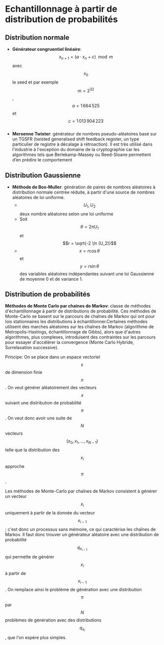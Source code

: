 # Echantillonnage à partir de distribution de probabilités

## Distribution normale

  - **Générateur congruentiel linéaire**: $$x_{n+1} = (a \cdot x_n +c) \mod m$$ avec $$x_0$$ le seed et par exemple $$m=2^{32}$$, $$a=1\,664\,525$$ et $$c =1\,013\,904\,223$$.
  - **Mersenne Twister**: générateur de nombres pseudo-aléatoires basé sur un TGSFR (twisted generalised shift feedback register, un type particulier de registre à décalage à rétroaction). Il est très utilisé dans l'industrie à l'exception du domaine de la cryptographie car les algorithmes tels que Berlekamp-Massey ou Reed-Sloane permettent d’en prédire le comportement

## Distribution Gaussienne

  - **Méthode de Box-Muller**: génération de paires de nombres aléatoires à distribution normale centrée réduite, à partir d'une source de nombres aléatoires de loi uniforme.
	  - $$U_1, U_2$$ deux nombre aléatoires selon une loi uniforme
	  - Soit $$\theta = 2 \pi U_1$$ et $$r = \sqrt{-2 \ln (U_2)}$$
	  - $$x=r \cos \theta$$ et $$y = r \sin \theta$$ des variables aléatoires indépendantes suivant une loi Gaussienne de moyenne 0 et de variance 1.

## Distribution de probabilités

**Méthodes de Monte Carlo par chaines de Markov**: classe de méthodes d'échantillonnage à partir de distributions de probabilité. Ces méthodes de Monte-Carlo se basent sur le parcours de chaînes de Markov qui ont pour lois stationnaires les distributions à échantillonner.Certaines méthodes utilisent des marches aléatoires sur les chaînes de Markov (algorithme de Metropolis-Hastings, échantillonnage de Gibbs), alors que d'autres algorithmes, plus complexes, introduisent des contraintes sur les parcours pour essayer d'accélérer la convergence (Monte Carlo Hybride, Surrelaxation successive).

Principe: On se place dans un espace vectoriel $$\epsilon $$ de dimension finie $$n$$. On veut générer aléatoirement des vecteurs $$x$$ suivant une distribution de probabilité $$\pi$$. On veut donc avoir une suite de $$N$$ vecteurs $$(x_{0},x_{1}, ... ,x_{N-1})$$ telle que la distribution des $$x_{i}$$ approche $$\pi$$.

Les méthodes de Monte-Carlo par chaînes de Markov consistent à générer un vecteur $$x_{i}$$ uniquement à partir de la donnée du vecteur $$x_{i-1}$$ ; c'est donc un processus sans mémoire, ce qui caractérise les chaînes de Markov. Il faut donc trouver un générateur aléatoire avec une distribution de probabilité $$q_{x_{i-1}}$$ qui permette de générer $$x_{i}$$ à partir de $$x_{i-1}$$. On remplace ainsi le problème de génération avec une distribution $$\pi$$ par $$N$$ problèmes de génération avec des distributions $$q_{x_{i}}$$, que l'on espère plus simples.

